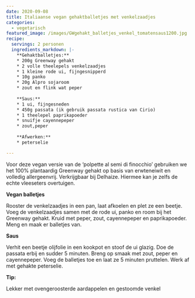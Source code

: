 ```yaml
---
date: 2020-09-08
title: Italiaanse vegan gehaktballetjes met venkelzaadjes
categories:
  - vegetarisch
featured_image: /images/GWgehakt_balletjes_venkel_tomatensaus1200.jpg
recipe:
  servings: 2 personen
  ingredients_markdown: |-
    **Gehaktballetjes:**
    * 200g Greenway gehakt
    * 2 volle theelepels venkelzaadjes
    * 1 kleine rode ui, fijngesnipperd
    * 10g panko
    * 20g Alpro sojaroom
    * zout en flink wat peper
   
    **Saus:**
    * 1 ui, fijngesneden
    * 450g passata (ik gebruik passata rustica van Cirio)
    * 1 theelepel paprikapoeder
    * snuifje cayennepeper
    * zout,peper
  
    **Afwerken:**
    * peterselie 

---
```

Voor deze vegan versie van de ‘polpette al semi di finocchio’ gebruiken we het 100% plantaardig Greenway gehakt op basis van erwteneiwit en volledig allergeenvrij. Verkrijgbaar bij Delhaize. Hiermee kan je zelfs de echte vleeseters overtuigen.

<!--more-->

**Vegan balletjes**

Rooster de venkelzaadjes in een pan, laat afkoelen en plet ze een beetje.
Voeg de venkelzaadjes samen met de rode ui, panko en room bij het Greenway gehakt.
Kruid met peper, zout, cayennepeper en paprikapoeder.
Meng en maak er balletjes van.


**Saus**

Verhit een beetje olijfolie in een kookpot en stoof de ui glazig.
Doe de passata erbij en sudder 5 minuten.
Breng op smaak met zout, peper en cayennepeper.
Voeg de balletjes toe en laat ze 5 minuten pruttelen.
Werk af met gehakte peterselie.

<b>Tip: </b>

Lekker met ovengeroosterde aardappelen en gestoomde venkel

